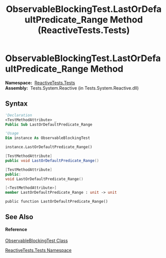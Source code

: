 ﻿---
title: ObservableBlockingTest.LastOrDefaultPredicate_Range Method  (ReactiveTests.Tests)
TOCTitle: LastOrDefaultPredicate_Range Method
ms:assetid: M:ReactiveTests.Tests.ObservableBlockingTest.LastOrDefaultPredicate_Range
ms:mtpsurl: https://msdn.microsoft.com/en-us/library/reactivetests.tests.observableblockingtest.lastordefaultpredicate_range(v=VS.103)
ms:contentKeyID: 36621015
ms.date: 06/28/2011
mtps_version: v=VS.103
f1_keywords:
- ReactiveTests.Tests.ObservableBlockingTest.LastOrDefaultPredicate_Range
dev_langs:
- CSharp
- JScript
- VB
- FSharp
- c++
---

# ObservableBlockingTest.LastOrDefaultPredicate\_Range Method

**Namespace:**  [ReactiveTests.Tests](hh289046\(v=vs.103\).md)  
**Assembly:**  Tests.System.Reactive (in Tests.System.Reactive.dll)

## Syntax

``` vb
'Declaration
<TestMethodAttribute> _
Public Sub LastOrDefaultPredicate_Range
```

``` vb
'Usage
Dim instance As ObservableBlockingTest

instance.LastOrDefaultPredicate_Range()
```

``` csharp
[TestMethodAttribute]
public void LastOrDefaultPredicate_Range()
```

``` c++
[TestMethodAttribute]
public:
void LastOrDefaultPredicate_Range()
```

``` fsharp
[<TestMethodAttribute>]
member LastOrDefaultPredicate_Range : unit -> unit 
```

``` jscript
public function LastOrDefaultPredicate_Range()
```

## See Also

#### Reference

[ObservableBlockingTest Class](hh315164\(v=vs.103\).md)

[ReactiveTests.Tests Namespace](hh289046\(v=vs.103\).md)


